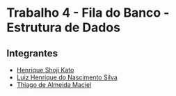 # Trabalho 4 - Fila do Banco - Estrutura de Dados

## Integrantes

-   [Henrique Shoji Kato](https://github.com/henriquekato)
-   [Luiz Henrique do Nascimento Silva](https://github.com/zziiuull)
-   [Thiago de Almeida Maciel](https://github.com/ThiagoDeAM)
